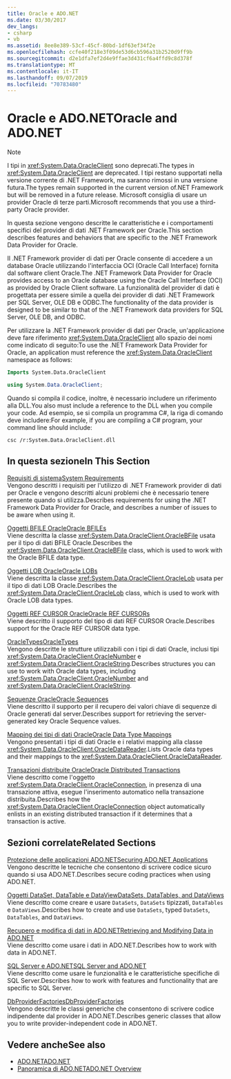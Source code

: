 ```yaml
---
title: Oracle e ADO.NET
ms.date: 03/30/2017
dev_langs:
- csharp
- vb
ms.assetid: 8ee8e389-53cf-45cf-80bd-1df63ef34f2e
ms.openlocfilehash: ccfe40f218e3f09de53d6cb596a31b2520d9ff9b
ms.sourcegitcommit: d2e1dfa7ef2d4e9ffae3d431cf6a4ffd9c8d378f
ms.translationtype: MT
ms.contentlocale: it-IT
ms.lasthandoff: 09/07/2019
ms.locfileid: "70783480"
---
```

# <a name="oracle-and-adonet"></a><span data-ttu-id="b4b4a-102">Oracle e ADO.NET</span><span class="sxs-lookup"><span data-stu-id="b4b4a-102">Oracle and ADO.NET</span></span>
> [!NOTE]
> <span data-ttu-id="b4b4a-103">I tipi in <xref:System.Data.OracleClient> sono deprecati.</span><span class="sxs-lookup"><span data-stu-id="b4b4a-103">The types in <xref:System.Data.OracleClient> are deprecated.</span></span> <span data-ttu-id="b4b4a-104">I tipi restano supportati nella versione corrente di .NET Framework, ma saranno rimossi in una versione futura.</span><span class="sxs-lookup"><span data-stu-id="b4b4a-104">The types remain supported in the current version of.NET Framework but will be removed in a future release.</span></span> <span data-ttu-id="b4b4a-105">Microsoft consiglia di usare un provider Oracle di terze parti.</span><span class="sxs-lookup"><span data-stu-id="b4b4a-105">Microsoft recommends that you use a third-party Oracle provider.</span></span>  
  
 <span data-ttu-id="b4b4a-106">In questa sezione vengono descritte le caratteristiche e i comportamenti specifici del provider di dati .NET Framework per Oracle.</span><span class="sxs-lookup"><span data-stu-id="b4b4a-106">This section describes features and behaviors that are specific to the .NET Framework Data Provider for Oracle.</span></span>  
  
 <span data-ttu-id="b4b4a-107">Il .NET Framework provider di dati per Oracle consente di accedere a un database Oracle utilizzando l'interfaccia OCI (Oracle Call Interface) fornita dal software client Oracle.</span><span class="sxs-lookup"><span data-stu-id="b4b4a-107">The .NET Framework Data Provider for Oracle provides access to an Oracle database using the Oracle Call Interface (OCI) as provided by Oracle Client software.</span></span> <span data-ttu-id="b4b4a-108">La funzionalità del provider di dati è progettata per essere simile a quella dei provider di dati .NET Framework per SQL Server, OLE DB e ODBC.</span><span class="sxs-lookup"><span data-stu-id="b4b4a-108">The functionality of the data provider is designed to be similar to that of the .NET Framework data providers for SQL Server, OLE DB, and ODBC.</span></span>  
  
 <span data-ttu-id="b4b4a-109">Per utilizzare la .NET Framework provider di dati per Oracle, un'applicazione deve fare riferimento <xref:System.Data.OracleClient> allo spazio dei nomi come indicato di seguito:</span><span class="sxs-lookup"><span data-stu-id="b4b4a-109">To use the .NET Framework Data Provider for Oracle, an application must reference the <xref:System.Data.OracleClient> namespace as follows:</span></span>  
  
```vb  
Imports System.Data.OracleClient  
```  
  
```csharp  
using System.Data.OracleClient;  
```  
  
 <span data-ttu-id="b4b4a-110">Quando si compila il codice, inoltre, è necessario includere un riferimento alla DLL.</span><span class="sxs-lookup"><span data-stu-id="b4b4a-110">You also must include a reference to the DLL when you compile your code.</span></span> <span data-ttu-id="b4b4a-111">Ad esempio, se si compila un programma C#, la riga di comando deve includere:</span><span class="sxs-lookup"><span data-stu-id="b4b4a-111">For example, if you are compiling a C# program, your command line should include:</span></span>  
  
```  
csc /r:System.Data.OracleClient.dll  
```  
  
## <a name="in-this-section"></a><span data-ttu-id="b4b4a-112">In questa sezione</span><span class="sxs-lookup"><span data-stu-id="b4b4a-112">In This Section</span></span>  
 [<span data-ttu-id="b4b4a-113">Requisiti di sistema</span><span class="sxs-lookup"><span data-stu-id="b4b4a-113">System Requirements</span></span>](system-requirements-for-the-dotnet-data-provider-for-oracle.md)  
 <span data-ttu-id="b4b4a-114">Vengono descritti i requisiti per l'utilizzo di .NET Framework provider di dati per Oracle e vengono descritti alcuni problemi che è necessario tenere presente quando si utilizza.</span><span class="sxs-lookup"><span data-stu-id="b4b4a-114">Describes requirements for using the .NET Framework Data Provider for Oracle, and describes a number of issues to be aware when using it.</span></span>  
  
 [<span data-ttu-id="b4b4a-115">Oggetti BFILE Oracle</span><span class="sxs-lookup"><span data-stu-id="b4b4a-115">Oracle BFILEs</span></span>](oracle-bfiles.md)  
 <span data-ttu-id="b4b4a-116">Viene descritta la classe <xref:System.Data.OracleClient.OracleBFile> usata per il tipo di dati BFILE Oracle.</span><span class="sxs-lookup"><span data-stu-id="b4b4a-116">Describes the <xref:System.Data.OracleClient.OracleBFile> class, which is used to work with the Oracle BFILE data type.</span></span>  
  
 [<span data-ttu-id="b4b4a-117">Oggetti LOB Oracle</span><span class="sxs-lookup"><span data-stu-id="b4b4a-117">Oracle LOBs</span></span>](oracle-lobs.md)  
 <span data-ttu-id="b4b4a-118">Viene descritta la classe <xref:System.Data.OracleClient.OracleLob> usata per il tipo di dati LOB Oracle.</span><span class="sxs-lookup"><span data-stu-id="b4b4a-118">Describes the <xref:System.Data.OracleClient.OracleLob> class, which is used to work with Oracle LOB data types.</span></span>  
  
 [<span data-ttu-id="b4b4a-119">Oggetti REF CURSOR Oracle</span><span class="sxs-lookup"><span data-stu-id="b4b4a-119">Oracle REF CURSORs</span></span>](oracle-ref-cursors.md)  
 <span data-ttu-id="b4b4a-120">Viene descritto il supporto del tipo di dati REF CURSOR Oracle.</span><span class="sxs-lookup"><span data-stu-id="b4b4a-120">Describes support for the Oracle REF CURSOR data type.</span></span>  
  
 [<span data-ttu-id="b4b4a-121">OracleTypes</span><span class="sxs-lookup"><span data-stu-id="b4b4a-121">OracleTypes</span></span>](oracletypes.md)  
 <span data-ttu-id="b4b4a-122">Vengono descritte le strutture utilizzabili con i tipi di dati Oracle, inclusi tipi <xref:System.Data.OracleClient.OracleNumber> e <xref:System.Data.OracleClient.OracleString>.</span><span class="sxs-lookup"><span data-stu-id="b4b4a-122">Describes structures you can use to work with Oracle data types, including <xref:System.Data.OracleClient.OracleNumber> and <xref:System.Data.OracleClient.OracleString>.</span></span>  
  
 [<span data-ttu-id="b4b4a-123">Sequenze Oracle</span><span class="sxs-lookup"><span data-stu-id="b4b4a-123">Oracle Sequences</span></span>](oracle-sequences.md)  
 <span data-ttu-id="b4b4a-124">Viene descritto il supporto per il recupero dei valori chiave di sequenze di Oracle generati dal server.</span><span class="sxs-lookup"><span data-stu-id="b4b4a-124">Describes support for retrieving the server-generated key Oracle Sequence values.</span></span>  
  
 [<span data-ttu-id="b4b4a-125">Mapping dei tipi di dati Oracle</span><span class="sxs-lookup"><span data-stu-id="b4b4a-125">Oracle Data Type Mappings</span></span>](oracle-data-type-mappings.md)  
 <span data-ttu-id="b4b4a-126">Vengono presentati i tipi di dati Oracle e i relativi mapping alla classe <xref:System.Data.OracleClient.OracleDataReader>.</span><span class="sxs-lookup"><span data-stu-id="b4b4a-126">Lists Oracle data types and their mappings to the <xref:System.Data.OracleClient.OracleDataReader>.</span></span>  
  
 [<span data-ttu-id="b4b4a-127">Transazioni distribuite Oracle</span><span class="sxs-lookup"><span data-stu-id="b4b4a-127">Oracle Distributed Transactions</span></span>](oracle-distributed-transactions.md)  
 <span data-ttu-id="b4b4a-128">Viene descritto come l'oggetto <xref:System.Data.OracleClient.OracleConnection>, in presenza di una transazione attiva, esegue l'inserimento automatico nella transazione distribuita.</span><span class="sxs-lookup"><span data-stu-id="b4b4a-128">Describes how the <xref:System.Data.OracleClient.OracleConnection> object automatically enlists in an existing distributed transaction if it determines that a transaction is active.</span></span>  
  
## <a name="related-sections"></a><span data-ttu-id="b4b4a-129">Sezioni correlate</span><span class="sxs-lookup"><span data-stu-id="b4b4a-129">Related Sections</span></span>  
 [<span data-ttu-id="b4b4a-130">Protezione delle applicazioni ADO.NET</span><span class="sxs-lookup"><span data-stu-id="b4b4a-130">Securing ADO.NET Applications</span></span>](securing-ado-net-applications.md)  
 <span data-ttu-id="b4b4a-131">Vengono descritte le tecniche che consentono di scrivere codice sicuro quando si usa ADO.NET.</span><span class="sxs-lookup"><span data-stu-id="b4b4a-131">Describes secure coding practices when using ADO.NET.</span></span>  
  
 [<span data-ttu-id="b4b4a-132">Oggetti DataSet, DataTable e DataView</span><span class="sxs-lookup"><span data-stu-id="b4b4a-132">DataSets, DataTables, and DataViews</span></span>](./dataset-datatable-dataview/index.md)  
 <span data-ttu-id="b4b4a-133">Viene descritto come creare e usare `DataSets`, `DataSets` tipizzati, `DataTables` e `DataViews`.</span><span class="sxs-lookup"><span data-stu-id="b4b4a-133">Describes how to create and use `DataSets`, typed `DataSets`, `DataTables`, and `DataViews`.</span></span>  
  
 [<span data-ttu-id="b4b4a-134">Recupero e modifica di dati in ADO.NET</span><span class="sxs-lookup"><span data-stu-id="b4b4a-134">Retrieving and Modifying Data in ADO.NET</span></span>](retrieving-and-modifying-data.md)  
 <span data-ttu-id="b4b4a-135">Viene descritto come usare i dati in ADO.NET.</span><span class="sxs-lookup"><span data-stu-id="b4b4a-135">Describes how to work with data in ADO.NET.</span></span>  
  
 [<span data-ttu-id="b4b4a-136">SQL Server e ADO.NET</span><span class="sxs-lookup"><span data-stu-id="b4b4a-136">SQL Server and ADO.NET</span></span>](./sql/index.md)  
 <span data-ttu-id="b4b4a-137">Viene descritto come usare le funzionalità e le caratteristiche specifiche di SQL Server.</span><span class="sxs-lookup"><span data-stu-id="b4b4a-137">Describes how to work with features and functionality that are specific to SQL Server.</span></span>  
  
 [<span data-ttu-id="b4b4a-138">DbProviderFactories</span><span class="sxs-lookup"><span data-stu-id="b4b4a-138">DbProviderFactories</span></span>](dbproviderfactories.md)  
 <span data-ttu-id="b4b4a-139">Vengono descritte le classi generiche che consentono di scrivere codice indipendente dal provider in ADO.NET.</span><span class="sxs-lookup"><span data-stu-id="b4b4a-139">Describes generic classes that allow you to write provider-independent code in ADO.NET.</span></span>  
  
## <a name="see-also"></a><span data-ttu-id="b4b4a-140">Vedere anche</span><span class="sxs-lookup"><span data-stu-id="b4b4a-140">See also</span></span>

- [<span data-ttu-id="b4b4a-141">ADO.NET</span><span class="sxs-lookup"><span data-stu-id="b4b4a-141">ADO.NET</span></span>](index.md)
- [<span data-ttu-id="b4b4a-142">Panoramica di ADO.NET</span><span class="sxs-lookup"><span data-stu-id="b4b4a-142">ADO.NET Overview</span></span>](ado-net-overview.md)
